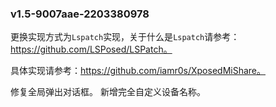 ### v1.5-9007aae-2203380978

更换实现方式为`Lspatch`实现，关于什么是`Lspatch`请参考：https://github.com/LSPosed/LSPatch。

具体实现请参考：https://github.com/iamr0s/XposedMiShare。

修复全局弹出对话框。
新增完全自定义设备名称。
